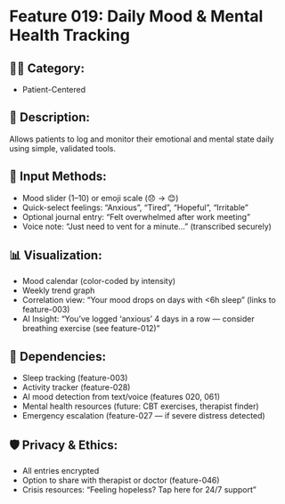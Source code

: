 # Feature 019: Daily Mood & Mental Health Tracking

## 🧑‍💻 Category:
- Patient-Centered

## 📝 Description:
Allows patients to log and monitor their emotional and mental state daily using simple, validated tools.

## 📝 Input Methods:
- Mood slider (1–10) or emoji scale (😞 → 😊)
- Quick-select feelings: “Anxious”, “Tired”, “Hopeful”, “Irritable”
- Optional journal entry: “Felt overwhelmed after work meeting”
- Voice note: “Just need to vent for a minute…” (transcribed securely)

## 📊 Visualization:
- Mood calendar (color-coded by intensity)
- Weekly trend graph
- Correlation view: “Your mood drops on days with <6h sleep” (links to feature-003)
- AI Insight: “You’ve logged ‘anxious’ 4 days in a row — consider breathing exercise (see feature-012)”

## 🔄 Dependencies:
- Sleep tracking (feature-003)
- Activity tracker (feature-028)
- AI mood detection from text/voice (features 020, 061)
- Mental health resources (future: CBT exercises, therapist finder)
- Emergency escalation (feature-027 — if severe distress detected)

## 🛡️ Privacy & Ethics:
- All entries encrypted
- Option to share with therapist or doctor (feature-046)
- Crisis resources: “Feeling hopeless? Tap here for 24/7 support”
